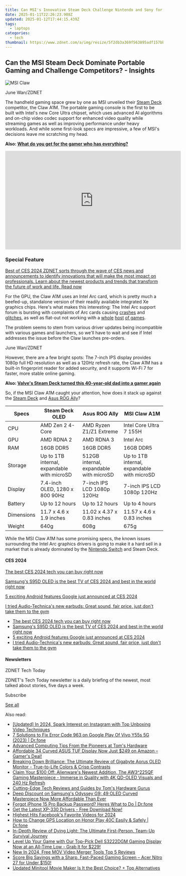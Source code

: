 ```yaml
---
title: Can MSI's Innovative Steam Deck Challenge Nintendo and Sony for Dominance in Handheld Game Consoles? | Insights From ZDNET
date: 2025-01-11T22:26:23.908Z
updated: 2025-01-12T17:44:15.439Z
tags:
  - laptops
categories:
  - tech
thumbnail: https://www.zdnet.com/a/img/resize/5f2db3a369f563895adf157bb423be7b40a291fd/2024/01/10/8526b2a8-ee1a-465f-805f-36c082954d19/dsc00678-2.jpg?auto=webp&fit=crop&frame=1&height=172&width=306
---
```


## Can the MSI Steam Deck Dominate Portable Gaming and Challenge Competitors? - Insights

![MSI Claw](https://www.zdnet.com/a/img/resize/7439d68c92e72a0875ca8498c979f6037b8086ec/2024/01/10/8526b2a8-ee1a-465f-805f-36c082954d19/dsc00678-2.jpg?auto=webp&width=1280)

June Wan/ZDNET

The handheld gaming space grew by one as MSI unveiled their [Steam Deck](https://www.zdnet.com/home-and-office/home-entertainment/valves-steam-deck-turned-this-40-year-old-dad-into-a-gamer-again/) competitor, the Claw A1M. The portable gaming console is the first to be built with Intel's new Core Ultra chipset, which uses advanced AI algorithms and on-chip video codec support for enhanced video quality while streaming games as well as improving performance under heavy workloads. And while some first-look specs are impressive, a few of MSI's decisions leave me scratching my head. 

**Also: [What do you get for the gamer who has everything?](https://www.zdnet.com/home-and-office/home-entertainment/gaming-gift/)**

<!-- affiliate ads begin -->
<iframe width="560" height="315" src="https://www.youtube.com/embed/LW6wNx3XAj8?si=VaIuFIIx8MM_RhUR" title="YouTube video player" frameborder="0" allow="accelerometer; autoplay; clipboard-write; encrypted-media; gyroscope; picture-in-picture; web-share" referrerpolicy="strict-origin-when-cross-origin" allowfullscreen></iframe>
<!-- affiliate ads end -->

### Special Feature

[Best of CES 2024 ZDNET sorts through the wave of CES news and announcements to identify innovations that will make the most impact on professionals. Learn about the newest products and trends that transform the future of work and life.  Read now](https://www.zdnet.com/collection/ces-2024/)

For the GPU, the Claw A1M uses an Intel Arc card, which is pretty much a beefed-up, standalone version of their readily available integrated Xe graphics chips. Here's what makes this interesting: The Intel Arc support forum is bursting with complaints of Arc cards causing [crashes](https://community.intel.com/t5/Intel-ARC-Graphics/Left-4-Dead-Game-Crashing/td-p/1418822) and [glitches](https://community.intel.com/t5/Intel-ARC-Graphics/Alan-Wake-2-Graphic-issues-with-white-dots-overall-the-screen/td-p/1558875), as well as flat-out not working with a [whole](https://community.intel.com/t5/Intel-ARC-Graphics/Spore-2008-video-game-by-Maxis-not-launching-with-ARC-a770/td-p/1556857) [host](https://community.intel.com/t5/Intel-ARC-Graphics/Alan-Wake-American-Nightmare-completely-blocking-gpu-same/td-p/1553492) [of games](https://community.intel.com/t5/Intel-ARC-Graphics/Planned-schedule-for-a-definitive-Starfield-fix/td-p/1522640). 

The problem seems to stem from various driver updates being incompatible with various games and launchers, so we'll have to wait and see if Intel addresses the issue before the Claw launches pre-orders. 

June Wan/ZDNET

However, there are a few bright spots: The 7-inch IPS display provides 1080p full HD resolution as well as a 120Hz refresh rate, the Claw A1M has a built-in fingerprint reader for added security, and it supports Wi-Fi 7 for faster, more stable online gaming. 

**Also: [Valve's Steam Deck turned this 40-year-old dad into a gamer again](https://www.zdnet.com/home-and-office/home-entertainment/valves-steam-deck-turned-this-40-year-old-dad-into-a-gamer-again/)**

So, if the MSI Claw A1M caught your attention, how does it stack up against the [Steam Deck](https://store.steampowered.com/steamdeck) and [Asus ROG Ally](https://www.awin1.com/cread.php?awinmid=31828&awinaffid=423585&clickref=zd-%5F%5FCOM%5FCLICK%5FID%5F%5F-dtp&ued=https%3A%2F%2Fshop.asus.com%2Fus%2F90nv0gy1-m00040-rog-ally-2023.html)?

| **Specs**  | **Steam Deck OLED**                         | **Asus ROG Ally**                       | **MSI Claw A1M**                            |
| ---------- | ------------------------------------------- | --------------------------------------- | ------------------------------------------- |
| CPU        | AMD Zen 2 4-Core                            | AMD Ryzen Z1/Z1 Extreme                 | Intel Core Ultra 7 155H                     |
| GPU        | AMD RDNA 2                                  | AMD RDNA 3                              | Intel Arc                                   |
| RAM        | 16GB DDR5                                   | 16GB DDR5                               | 16GB DDR5                                   |
| Storage    | Up to 1TB internal, expandable with microSD | 512GB internal, expandable with microSD | Up to 1TB internal, expandable with microSD |
| Display    | 7.4-inch OLED, 1280 x 800 90Hz              | 7-inch IPS LCD 1080p 120Hz              | 7-inch IPS LCD 1080p 120Hz                  |
| Battery    | Up to 12 hours                              | Up to 12 hours                          | Up to 4 hours                               |
| Dimensions | 11.7 x 4.6 x 1.9 inches                     | 11.02 x 4.37 x 0.83 inches              | 11.57 x 4.6 x 0.83 inches                   |
| Weight     | 640g                                        | 608g                                    | 675g                                        |

While the MSI Claw A1M has some promising specs, the known issues surrounding the Intel Arc graphics drivers is going to make it a hard sell in a market that is already dominated by the [Nintendo Switch](https://www.nintendo.com/us/switch/) and Steam Deck. 

#### CES 2024

[The best CES 2024 tech you can buy right now](https://www.zdnet.com/article/the-best-ces-2024-tech-you-can-buy-right-now/ "The best CES 2024 tech you can buy right now")

[Samsung's S95D OLED is the best TV of CES 2024 and best in the world right now](https://www.zdnet.com/article/best-tv-of-ces-2024-samsung-s95d-oled/ "Samsung's S95D OLED is the best TV of CES 2024 and best in the world right now")

[5 exciting Android features Google just announced at CES 2024](https://www.zdnet.com/article/5-exciting-android-features-google-just-announced-at-ces-2024/ "5 exciting Android features Google just announced at CES 2024")

[I tried Audio-Technica's new earbuds: Great sound, fair price, just don't take them to the gym](https://www.zdnet.com/article/i-tried-audio-technicas-new-earbuds-great-sound-fair-price-just-dont-take-them-to-the-gym/ "I tried Audio-Technica's new earbuds: Great sound, fair price, just don't take them to the gym")

* [The best CES 2024 tech you can buy right now](https://www.zdnet.com/article/the-best-ces-2024-tech-you-can-buy-right-now/ "The best CES 2024 tech you can buy right now")
* [Samsung's S95D OLED is the best TV of CES 2024 and best in the world right now](https://www.zdnet.com/article/best-tv-of-ces-2024-samsung-s95d-oled/ "Samsung's S95D OLED is the best TV of CES 2024 and best in the world right now")
* [5 exciting Android features Google just announced at CES 2024](https://www.zdnet.com/article/5-exciting-android-features-google-just-announced-at-ces-2024/ "5 exciting Android features Google just announced at CES 2024")
* [I tried Audio-Technica's new earbuds: Great sound, fair price, just don't take them to the gym](https://www.zdnet.com/article/i-tried-audio-technicas-new-earbuds-great-sound-fair-price-just-dont-take-them-to-the-gym/ "I tried Audio-Technica's new earbuds: Great sound, fair price, just don't take them to the gym")

#### Newsletters

ZDNET Tech Today

ZDNET's Tech Today newsletter is a daily briefing of the newest, most talked about stories, five days a week.

 Subscribe

[See all](https://www.zdnet.com/newsletters/)

<ins class="adsbygoogle"
     style="display:block"
     data-ad-format="autorelaxed"
     data-ad-client="ca-pub-7571918770474297"
     data-ad-slot="1223367746"></ins>

<ins class="adsbygoogle"
     style="display:block"
     data-ad-client="ca-pub-7571918770474297"
     data-ad-slot="8358498916"
     data-ad-format="auto"
     data-full-width-responsive="true"></ins>

<span class="atpl-alsoreadstyle">Also read:</span>
<div><ul>
<li><a href="https://article-posts.techidaily.com/updated-in-2024-spark-interest-on-instagram-with-top-unboxing-video-techniques/"><u>[Updated] In 2024, Spark Interest on Instagram with Top Unboxing Video Techniques</u></a></li>
<li><a href="https://howto.techidaily.com/7-solutions-to-fix-error-code-963-on-google-play-of-vivo-y55s-5g-2023-drfone-by-drfone-fix-android-problems-fix-android-problems/"><u>7 Solutions to Fix Error Code 963 on Google Play Of Vivo Y55s 5G (2023) | Dr.fone</u></a></li>
<li><a href="https://hardware-reviews.techidaily.com/advanced-computing-tips-from-the-pioneers-at-toms-hardware/"><u>Advanced Computing Tips From the Pioneers at Tom's Hardware</u></a></li>
<li><a href="https://hardware-reviews.techidaily.com/affordable-34-curved-asus-tuf-display-now-just-249-on-amazon-gamers-deal/"><u>Affordable 34 Curved ASUS TUF Display Now Just $249 on Amazon – Gamer's Deal!</u></a></li>
<li><a href="https://hardware-reviews.techidaily.com/breaking-down-brilliance-the-ultimate-review-of-gigabyte-aorus-oled-monitor-true-to-life-colors-and-crisp-contrasts/"><u>Breaking Down Brilliance: The Ultimate Review of Gigabyte Aorus OLED Monitor - True-to-Life Colors & Crisp Contrasts</u></a></li>
<li><a href="https://hardware-reviews.techidaily.com/claim-your-100-off-alienwares-newest-addition-the-aw3225qf-gaming-masterpiece-immerse-in-quality-with-4k-qd-oled-visuals-and-240-hz-refresh/"><u>Claim Your $100 Off: Alienware's Newest Addition, The AW3^225QF Gaming Masterpiece - Immerse in Quality with 4K QD-OLED Visuals and 240 Hz Refresh</u></a></li>
<li><a href="https://hardware-reviews.techidaily.com/cutting-edge-tech-reviews-and-guides-by-toms-hardware-gurus/"><u>Cutting-Edge Tech Reviews and Guides by Tom's Hardware Gurus</u></a></li>
<li><a href="https://hardware-reviews.techidaily.com/deep-discount-on-samsungs-odyssey-g9-49-oled-curved-masterpiece-now-more-affordable-than-ever/"><u>Deep Discount on Samsung's Odyssey G9: 49 OLED Curved Masterpiece Now More Affordable Than Ever</u></a></li>
<li><a href="https://iphone-unlock.techidaily.com/forgot-iphone-15-pro-backup-password-heres-what-to-do-drfone-by-drfone-ios/"><u>Forgot iPhone 15 Pro Backup Password? Heres What to Do | Dr.fone</u></a></li>
<li><a href="https://win-dash.techidaily.com/get-the-latest-xp-330-drivers-free-download-now/"><u>Get the Latest XP-330 Drivers - Free Download Now!</u></a></li>
<li><a href="https://facebook-videos.techidaily.com/highest-hits-facebooks-favorite-videos-for-2024/"><u>Highest Hits Facebook's Favorite Videos for 2024</u></a></li>
<li><a href="https://location-social.techidaily.com/how-to-change-gps-location-on-honor-play-40c-easily-and-safely-drfone-by-drfone-virtual-android/"><u>How to Change GPS Location on Honor Play 40C Easily & Safely | Dr.fone</u></a></li>
<li><a href="https://buynow-help.techidaily.com/in-depth-review-of-dying-light-the-ultimate-first-person-team-up-survival-journey/"><u>In-Depth Review of Dying Light: The Ultimate First-Person, Team-Up Survival Journey</u></a></li>
<li><a href="https://hardware-reviews.techidaily.com/1723862841548-level-up-your-game-with-our-top-pick-dell-s3222dgm-gaming-display-now-at-an-all-time-low-grab-it-for-229/"><u>Level Up Your Game with Our Top-Pick Dell S3222DGM Gaming Display Now at an All-Time Low - Grab It for $229!</u></a></li>
<li><a href="https://smart-video-editing.techidaily.com/new-in-2024-free-mov-video-merger-tools-top-5-reviews/"><u>New In 2024, Free MOV Video Merger Tools Top 5 Reviews</u></a></li>
<li><a href="https://hardware-reviews.techidaily.com/1723862838906-score-big-savings-with-a-sharp-fast-paced-gaming-screen-acer-nitro-27-for-under-150/"><u>Score Big Savings with a Sharp, Fast-Paced Gaming Screen – Acer Nitro 27 for Under $150!</u></a></li>
<li><a href="https://ai-driven-video-production.techidaily.com/updated-minitool-movie-maker-is-it-the-best-choice-plus-top-alternatives/"><u>Updated Minitool Movie Maker Is It the Best Choice? + Top Alternatives</u></a></li>
</ul></div>

